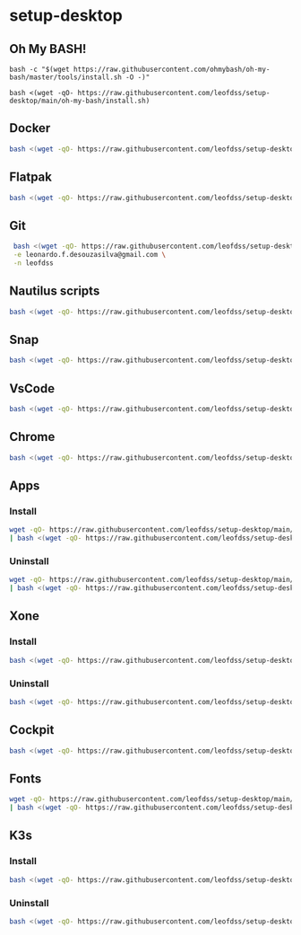 # setup-desktop

## Oh My BASH!
```
bash -c "$(wget https://raw.githubusercontent.com/ohmybash/oh-my-bash/master/tools/install.sh -O -)"
```
```
bash <(wget -qO- https://raw.githubusercontent.com/leofdss/setup-desktop/main/oh-my-bash/install.sh)
```

## Docker
```bash
bash <(wget -qO- https://raw.githubusercontent.com/leofdss/setup-desktop/main/docker/install.sh)
```

## Flatpak
```bash
bash <(wget -qO- https://raw.githubusercontent.com/leofdss/setup-desktop/main/flatpak/install.sh)
```

## Git
```bash
 bash <(wget -qO- https://raw.githubusercontent.com/leofdss/setup-desktop/main/git/install.sh) \
 -e leonardo.f.desouzasilva@gmail.com \
 -n leofdss 
```

## Nautilus scripts
```bash
bash <(wget -qO- https://raw.githubusercontent.com/leofdss/setup-desktop/main/nautilus-scripts/install.sh)
```

## Snap
```bash
bash <(wget -qO- https://raw.githubusercontent.com/leofdss/setup-desktop/main/snap/install.sh)
```

## VsCode
```bash
bash <(wget -qO- https://raw.githubusercontent.com/leofdss/setup-desktop/main/vscode/install.sh)
```

## Chrome
```bash
bash <(wget -qO- https://raw.githubusercontent.com/leofdss/setup-desktop/main/chrome/install.sh)
```

## Apps
### Install
```bash
wget -qO- https://raw.githubusercontent.com/leofdss/setup-desktop/main/apps/database.json \
| bash <(wget -qO- https://raw.githubusercontent.com/leofdss/setup-desktop/main/apps/install.sh)
```
### Uninstall
```bash
wget -qO- https://raw.githubusercontent.com/leofdss/setup-desktop/main/apps/database.json \
| bash <(wget -qO- https://raw.githubusercontent.com/leofdss/setup-desktop/main/apps/remove.sh)
```

## Xone
### Install
```bash
bash <(wget -qO- https://raw.githubusercontent.com/leofdss/setup-desktop/main/xone/install.sh)
```
### Uninstall
```bash
bash <(wget -qO- https://raw.githubusercontent.com/leofdss/setup-desktop/main/xone/uninstall.sh)
```

## Cockpit
```bash
bash <(wget -qO- https://raw.githubusercontent.com/leofdss/setup-desktop/main/cockpit/install.sh)
```

## Fonts
```bash
wget -qO- https://raw.githubusercontent.com/leofdss/setup-desktop/main/fonts/database.json \
| bash <(wget -qO- https://raw.githubusercontent.com/leofdss/setup-desktop/main/fonts/install.sh)
```

## K3s
### Install
```bash
bash <(wget -qO- https://raw.githubusercontent.com/leofdss/setup-desktop/main/k3s/install.sh)
```
### Uninstall
```bash
bash <(wget -qO- https://raw.githubusercontent.com/leofdss/setup-desktop/main/k3s/uninstall.sh)
```
